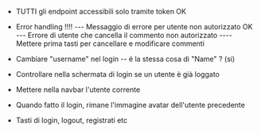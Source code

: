 - TUTTI gli endpoint accessibili solo tramite token OK 
- Error handling !!!!
--- Messaggio di errore per utente non autorizzato OK 
--- Errore di utente che cancella il commento non autorizzato 
---- Mettere prima tasti per cancellare e modificare commenti 

- Cambiare "username" nel login 
-- é la stessa cosa di "Name" ? (si)
- Controllare nella schermata di login se un utente è già loggato 
- Mettere nella navbar l'utente corrente 
- Quando fatto il login, rimane l'immagine avatar dell'utente precedente
- Tasti di login, logout, registrati etc
